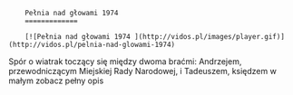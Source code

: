 
        Pełnia nad głowami 1974 
        =============
        
        [![Pełnia nad głowami 1974 ](http://vidos.pl/images/player.gif)](http://vidos.pl/pelnia-nad-glowami-1974)
        
        
 Spór o wiatrak toczący się między dwoma braćmi: Andrzejem, przewodniczącym Miejskiej Rady Narodowej, i Tadeuszem, księdzem w małym zobacz pełny opis
    